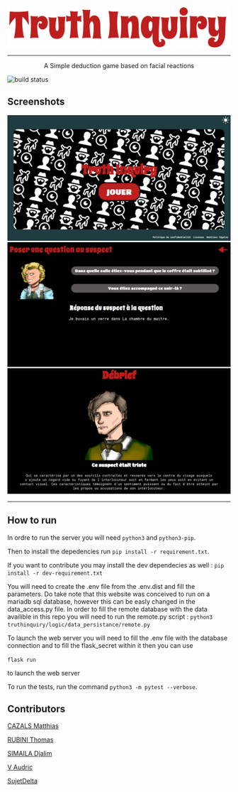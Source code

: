 ![build status](./images/logo.png)

___
<p align="center"> A Simple deduction game based on facial reactions </p>

![build status](https://github.com/ThomasRubini/SAE-A2-TruthInquiry/actions/workflows/tests.yml/badge.svg)

## Screenshots
![title](./images/title.png)
![interrogation](./images/Interogation.png)
![debrief](./images/debrief.png)

___
## How to run

In ordre to run the server you will need ```python3``` and ```python3-pip```. 

Then to install the depedencies run ```pip install -r requirement.txt```. 

If you want to contribute you may install the dev dependecies as well : ```pip install -r dev-requirement.txt```

You will need to create the .env file from the .env.dist and fill the parameters. Do take note that this website was conceived to run on a mariadb sql database, however this can be easly changed in the data_access.py file. In order to fill the remote database with the data availible in this repo you will need to run the remote.py script : ```python3 truthinquiry/logic/data_persistance/remote.py ```

To launch the web server you will need to fill the .env file with the database connection and to fill the flask_secret within it then you can use 

 ```flask run```

to launch the web server

To run the tests, run the command ```python3 -m pytest --verbose```.

## Contributors

[CAZALS Matthias](https://github.com/mathiascazals)

[RUBINI Thomas](https://github.com/ThomasRubini)

[SIMAILA Djalim](https://github.com/DjalimSimaila)

[V Audric](https://github.com/AudricV)

[SujetDelta](https://github.com/SujetDelta)
